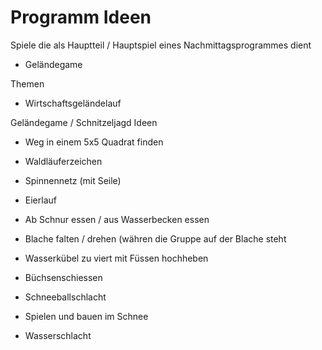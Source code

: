 # Programm Ideen

Spiele die als Hauptteil / Hauptspiel eines Nachmittagsprogrammes dient
- Geländegame  

Themen
- Wirtschaftsgeländelauf

Geländegame / Schnitzeljagd Ideen
- Weg in einem 5x5 Quadrat finden
- Waldläuferzeichen
- Spinnennetz (mit Seile)
- Eierlauf
- Ab Schnur essen / aus Wasserbecken essen
- Blache falten / drehen (währen die Gruppe auf der Blache steht
- Wasserkübel zu viert mit Füssen hochheben
- Büchsenschiessen

- Schneeballschlacht
- Spielen und bauen im Schnee
- Wasserschlacht